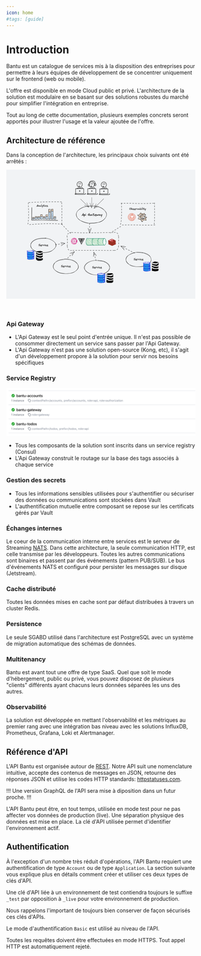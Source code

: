 ```yaml
---
icon: home
#tags: [guide]
---
```

# Introduction

Bantu est un catalogue de services mis à la disposition des entreprises pour permettre à leurs équipes de développement de se concentrer 
uniquement sur le frontend (web ou mobile).

L'offre est disponible en mode Cloud public et privé. L'architecture de la solution est modulaire en se basant sur des solutions robustes du marché
pour simplifier l'intégration en entreprise.

Tout au long de cette documentation, plusieurs exemples concrets seront apportés pour illustrer l'usage
et la valeur ajoutée de l'offre.

## Architecture de référence

Dans la conception de l'architecture, les principaux choix suivants ont été arrêtés :

<picture>
  <source
    srcset="./static/img/bantu_archi_1_dark.png"
    media="(prefers-color-scheme: dark)">
  <img src="./static/img/bantu_archi_1.png" alt="" width="780" />
</picture>

<p>&nbsp;</p>

### Api Gateway

- L'Api Gateway est le seul point d'entrée unique. Il n'est pas possible de consommer directement un service sans passer par l'Api Gateway.
- L'Api Gateway n'est pas une solution open-source (Kong, etc), il s'agit d'un développement propore à la solution pour servir nos besoins spécifiques

### Service Registry

![](./static/img/service_discovery.png)

- Tous les composants de la solution sont inscrits dans un service registry (Consul) 
- L'Api Gateway construit le routage sur la base des tags associés à chaque service 

### Gestion des secrets

- Tous les informations sensibles utilisées pour s'authentifier ou sécuriser des données ou communications sont stockées dans Vault
- L'authentification mutuelle entre composant se repose sur les certificats gérés par Vault

### Échanges internes

Le coeur de la communication interne entre services est le serveur de Streaming [NATS](https://nats.io/). Dans cette architecture,
la seule communication HTTP, est celle transmise par les développeurs. Toutes les autres communications sont binaires et passent
par des événements (pattern PUB/SUB). Le bus d'événements NATS et configuré pour persister les messages sur disque (Jetstream).

### Cache distributé

Toutes les données mises en cache sont par défaut distribuées à travers un cluster Redis.

### Persistence 

Le seule SGABD utilisé dans l'architecture est PostgreSQL avec un système de migration automatique des schémas de données.

### Multitenancy

Bantu est avant tout une offre de type SaaS. Quel que soit le mode d'hébergement, public ou privé, vous pouvez disposez
de plusieurs "clients" différents ayant chacuns leurs données séparées les uns des autres.

### Observabilité 

La solution est développée en mettant l'observabilité et les métriques au premier rang avec une intégration bas niveau
avec les solutions InfluxDB, Prometheus, Grafana, Loki et Alertmanager.


## Référence d'API

L'API Bantu est organisée autour de [REST](https://en.wikipedia.org/wiki/Representational_state_transfer).
Notre API suit une nomenclature intuitive, accepte des contenus de messages en JSON, retourne des réponses JSON et
utilise les codes HTTP standards: [httpstatuses.com](https://httpstatuses.com).

!!!
Une version GraphQL de l'API sera mise à diposition dans un futur proche.
!!!

L'API Bantu peut être, en tout temps, utilisée en mode test pour ne pas affecter vos données de production (live).
Une séparation physique des données est mise en place. La clé d'API utilisée permet d'identifier l'environnement actif.

## Authentification

À l'exception d'un nombre très réduit d'opérations, l'API Bantu requiert une authentification de type `Account` ou de type `Application`.
La section suivante vous explique plus en détails comment créer et utiliser ces deux types de clés d'API.

Une clé d'API liée à un environnement de test contiendra toujours le suffixe `_test` par opposition à `_live` pour votre environnement de production.

Nous rappelons l'important de toujours bien conserver de façon sécurisés ces clés d'APIs.

Le mode d'authentification `Basic` est utilisé au niveau de l'API.

Toutes les requêtes doivent être effectuées en mode HTTPS. Tout appel HTTP est automatiquement rejeté.